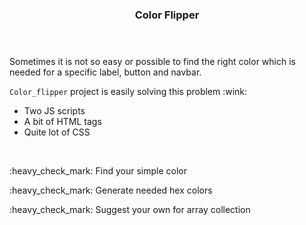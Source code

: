 <!DOCTYPE_html>
<html>
  
  <header> 
  <h3>Color Flipper</h3> 
  </header>

<body>

  <div>
<p>Sometimes it is not so easy or possible to find the right color which is needed for a specific label, button and navbar.</p>
<p><code>Color_flipper</code> project is easily solving this problem :wink:</p>
<ul>
<li>Two JS scripts</li>
<li>A bit of HTML tags</li>
<li>Quite lot of CSS</li>
</ul>
</div>
<br>
<div>
<p> :heavy_check_mark: Find your simple color </p>
<p> :heavy_check_mark: Generate needed hex colors </p>
<p> :heavy_check_mark: Suggest your own for array collection </p>
  </div>

</body>
</html>
